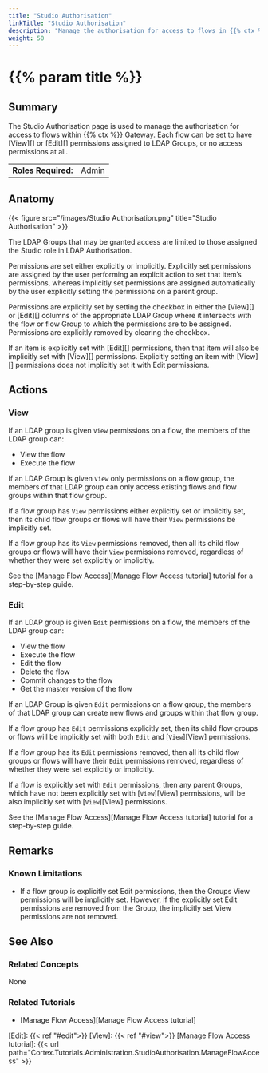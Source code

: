 ```yaml
---
title: "Studio Authorisation"
linkTitle: "Studio Authorisation"
description: "Manage the authorisation for access to flows in {{% ctx %}} Gateway."
weight: 50
---
```


# {{% param title %}}

## Summary

The Studio Authorisation page is used to manage the authorisation for access to flows within {{% ctx %}} Gateway. Each flow can be set to have [View][] or [Edit][] permissions assigned to LDAP Groups, or no access permissions at all.

|                              |                                                                 |
|------------------------------|-----------------------------------------------------------------|
| **Roles Required:**          | Admin                                                           |

## Anatomy

{{< figure src="/images/Studio Authorisation.png" title="Studio Authorisation" >}}

The LDAP Groups that may be granted access are limited to those assigned the Studio role in LDAP Authorisation.

Permissions are set either explicitly or implicitly. Explicitly set permissions are assigned by the user performing an explicit action to set that item’s permissions, whereas implicitly set permissions are assigned automatically by the user explicitly setting the permissions on a parent group.

Permissions are explicitly set by setting the checkbox in either the [View][] or [Edit][] columns of the appropriate LDAP Group where it intersects with the flow or flow Group to which the permissions are to be assigned.  Permissions are explicitly removed by clearing the checkbox.

If an item is explicitly set with [Edit][] permissions, then that item will also be implicitly set with [View][] permissions. Explicitly setting an item with [View][] permissions does not implicitly set it with Edit permissions.

## Actions

### View

If an LDAP group is given `View` permissions on a flow, the members of the LDAP group can:

* View the flow
* Execute the flow

If an LDAP Group is given `View` only permissions on a flow group, the members of that LDAP group can only access existing flows and flow groups within that flow group.

If a flow group has `View` permissions either explicitly set or implicitly set, then its child flow groups or flows will have their `View` permissions be implicitly set.

If a flow group has its `View` permissions removed, then all its child flow groups or flows will have their `View` permissions removed, regardless of whether they were set explicitly or implicitly.

See the [Manage Flow Access][Manage Flow Access tutorial] tutorial for a step-by-step guide.

### Edit

If an LDAP group is given `Edit` permissions on a flow, the members of the LDAP group can:

* View the flow
* Execute the flow
* Edit the flow
* Delete the flow
* Commit changes to the flow
* Get the master version of the flow

If an LDAP Group is given `Edit` permissions on a flow group, the members of that LDAP group can create new flows and groups within that flow group.

If a flow group has `Edit` permissions explicitly set, then its child flow groups or flows will be implicitly set with both `Edit` and [`View`][View] permissions.

If a flow group has its `Edit` permissions removed, then all its child flow groups or flows will have their `Edit` permissions removed, regardless of whether they were set explicitly or implicitly.

If a flow is explicitly set with `Edit` permissions, then any parent Groups, which have not been explicitly set with [`View`][View] permissions, will be also implicitly set with [`View`][View] permissions.

See the [Manage Flow Access][Manage Flow Access tutorial] tutorial for a step-by-step guide.

## Remarks

### Known Limitations

* If a flow group is explicitly set Edit permissions, then the Groups View permissions will be implicitly set. However, if the explicitly set Edit permissions are removed from the Group, the implicitly set View permissions are not removed.

## See Also

### Related Concepts

None

### Related Tutorials

* [Manage Flow Access][Manage Flow Access tutorial]

[Edit]: {{< ref "#edit">}}
[View]: {{< ref "#view">}}
[Manage Flow Access tutorial]: {{< url path="Cortex.Tutorials.Administration.StudioAuthorisation.ManageFlowAccess" >}}
